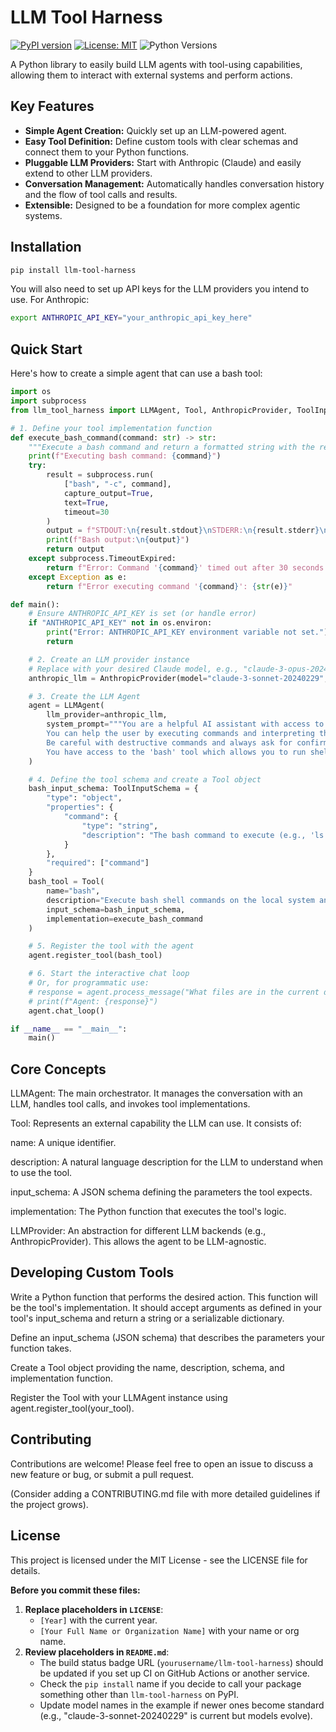 # LLM Tool Harness

[![PyPI version](https://badge.fury.io/py/llm-tool-harness.svg)](https://badge.fury.io/py/llm-tool-harness)
[![License: MIT](https://img.shields.io/badge/License-MIT-yellow.svg)](https://opensource.org/licenses/MIT)
![Python Versions](https://img.shields.io/pypi/pyversions/llm-tool-harness)
<!-- Add build status badge once CI is set up, e.g., GitHub Actions -->
<!-- [![CI](https://github.com/yourusername/llm-tool-harness/actions/workflows/ci.yml/badge.svg)](https://github.com/yourusername/llm-tool-harness/actions/workflows/ci.yml) -->

A Python library to easily build LLM agents with tool-using capabilities, allowing them to interact with external systems and perform actions.

## Key Features

*   **Simple Agent Creation:** Quickly set up an LLM-powered agent.
*   **Easy Tool Definition:** Define custom tools with clear schemas and connect them to your Python functions.
*   **Pluggable LLM Providers:** Start with Anthropic (Claude) and easily extend to other LLM providers.
*   **Conversation Management:** Automatically handles conversation history and the flow of tool calls and results.
*   **Extensible:** Designed to be a foundation for more complex agentic systems.

## Installation

```bash
pip install llm-tool-harness
```

You will also need to set up API keys for the LLM providers you intend to use. For Anthropic:

```bash
export ANTHROPIC_API_KEY="your_anthropic_api_key_here"
```

## Quick Start

Here's how to create a simple agent that can use a bash tool:

```python
import os
import subprocess
from llm_tool_harness import LLMAgent, Tool, AnthropicProvider, ToolInputSchema

# 1. Define your tool implementation function
def execute_bash_command(command: str) -> str:
    """Execute a bash command and return a formatted string with the results."""
    print(f"Executing bash command: {command}")
    try:
        result = subprocess.run(
            ["bash", "-c", command],
            capture_output=True,
            text=True,
            timeout=30
        )
        output = f"STDOUT:\n{result.stdout}\nSTDERR:\n{result.stderr}\nEXIT CODE: {result.returncode}"
        print(f"Bash output:\n{output}")
        return output
    except subprocess.TimeoutExpired:
        return f"Error: Command '{command}' timed out after 30 seconds."
    except Exception as e:
        return f"Error executing command '{command}': {str(e)}"

def main():
    # Ensure ANTHROPIC_API_KEY is set (or handle error)
    if "ANTHROPIC_API_KEY" not in os.environ:
        print("Error: ANTHROPIC_API_KEY environment variable not set.")
        return

    # 2. Create an LLM provider instance
    # Replace with your desired Claude model, e.g., "claude-3-opus-20240229", "claude-3-haiku-20240307"
    anthropic_llm = AnthropicProvider(model="claude-3-sonnet-20240229", max_tokens=2000)

    # 3. Create the LLM Agent
    agent = LLMAgent(
        llm_provider=anthropic_llm,
        system_prompt="""You are a helpful AI assistant with access to a bash terminal.
        You can help the user by executing commands and interpreting the results.
        Be careful with destructive commands and always ask for confirmation if unsure.
        You have access to the 'bash' tool which allows you to run shell commands."""
    )

    # 4. Define the tool schema and create a Tool object
    bash_input_schema: ToolInputSchema = {
        "type": "object",
        "properties": {
            "command": {
                "type": "string",
                "description": "The bash command to execute (e.g., 'ls -l', 'echo hello')"
            }
        },
        "required": ["command"]
    }
    bash_tool = Tool(
        name="bash",
        description="Execute bash shell commands on the local system and return the output.",
        input_schema=bash_input_schema,
        implementation=execute_bash_command
    )

    # 5. Register the tool with the agent
    agent.register_tool(bash_tool)

    # 6. Start the interactive chat loop
    # Or, for programmatic use:
    # response = agent.process_message("What files are in the current directory?")
    # print(f"Agent: {response}")
    agent.chat_loop()

if __name__ == "__main__":
    main()

```

## Core Concepts

LLMAgent: The main orchestrator. It manages the conversation with an LLM, handles tool calls, and invokes tool implementations.

Tool: Represents an external capability the LLM can use. It consists of:

name: A unique identifier.

description: A natural language description for the LLM to understand when to use the tool.

input_schema: A JSON schema defining the parameters the tool expects.

implementation: The Python function that executes the tool's logic.

LLMProvider: An abstraction for different LLM backends (e.g., AnthropicProvider). This allows the agent to be LLM-agnostic.

## Developing Custom Tools

Write a Python function that performs the desired action. This function will be the tool's implementation. It should accept arguments as defined in your tool's input_schema and return a string or a serializable dictionary.

Define an input_schema (JSON schema) that describes the parameters your function takes.

Create a Tool object providing the name, description, schema, and implementation function.

Register the Tool with your LLMAgent instance using agent.register_tool(your_tool).

## Contributing

Contributions are welcome! Please feel free to open an issue to discuss a new feature or bug, or submit a pull request.

(Consider adding a CONTRIBUTING.md file with more detailed guidelines if the project grows).

## License

This project is licensed under the MIT License - see the LICENSE file for details.

**Before you commit these files:**

1.  **Replace placeholders in `LICENSE`**:
    *   `[Year]` with the current year.
    *   `[Your Full Name or Organization Name]` with your name or org name.
2.  **Review placeholders in `README.md`**:
    *   The build status badge URL (`yourusername/llm-tool-harness`) should be updated if you set up CI on GitHub Actions or another service.
    *   Check the `pip install` name if you decide to call your package something other than `llm-tool-harness` on PyPI.
    *   Update model names in the example if newer ones become standard (e.g., "claude-3-sonnet-20240229" is current but models evolve).
